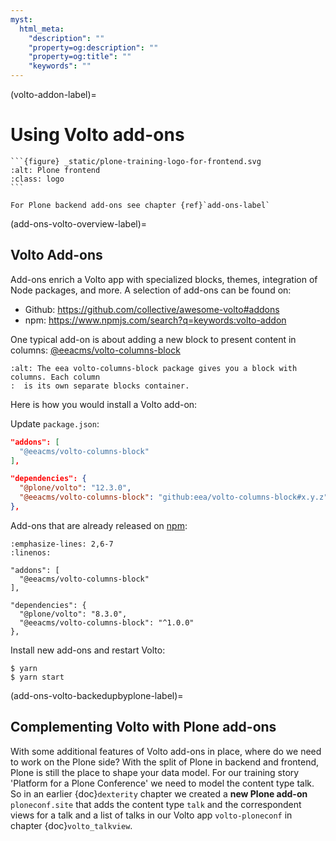 ```yaml
---
myst:
  html_meta:
    "description": ""
    "property=og:description": ""
    "property=og:title": ""
    "keywords": ""
---
```


(volto-addon-label)=

# Using Volto add-ons

````{sidebar} Plone Frontend Chapter
```{figure} _static/plone-training-logo-for-frontend.svg
:alt: Plone frontend
:class: logo
```

For Plone backend add-ons see chapter {ref}`add-ons-label`
````

(add-ons-volto-overview-label)=

## Volto Add-ons

Add-ons enrich a Volto app with specialized blocks, themes, integration of Node packages, and more.
A selection of add-ons can be found on:

- Github: <https://github.com/collective/awesome-volto#addons>
- npm: <https://www.npmjs.com/search?q=keywords:volto-addon>

One typical add-on is about adding a new block to present content in columns: [@eeacms/volto-columns-block](https://github.com/eea/volto-columns-block)

```{figure} _static/volto-columns-block.png
:alt: The eea volto-columns-block package gives you a block with columns. Each column
:  is its own separate blocks container.
```

Here is how you would install a Volto add-on:

Update `package.json`:

```json
"addons": [
  "@eeacms/volto-columns-block"
],

"dependencies": {
  "@plone/volto": "12.3.0",
  "@eeacms/volto-columns-block": "github:eea/volto-columns-block#x.y.z"
},
```

Add-ons that are already released on [npm](https://www.npmjs.com):

```{code-block} json
:emphasize-lines: 2,6-7
:linenos:

"addons": [
  "@eeacms/volto-columns-block"
],

"dependencies": {
  "@plone/volto": "8.3.0",
  "@eeacms/volto-columns-block": "^1.0.0"
},
```

Install new add-ons and restart Volto:

```shell
$ yarn
$ yarn start
```

(add-ons-volto-backedupbyplone-label)=

## Complementing Volto with Plone add-ons

With some additional features of Volto add-ons in place, where do we need to work on the Plone side? With the split of Plone in backend and frontend, Plone is still the place to shape your data model. For our training story 'Platform for a Plone Conference' we need to model the content type talk. So in an earlier {doc}`dexterity` chapter we created a **new Plone add-on** `ploneconf.site` that adds the content type `talk` and the correspondent views for a talk and a list of talks in our Volto app `volto-ploneconf` in chapter {doc}`volto_talkview`.

